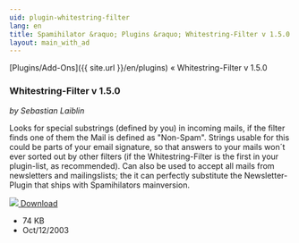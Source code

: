 ```yaml
---
uid: plugin-whitestring-filter
lang: en
title: Spamihilator &raquo; Plugins &raquo; Whitestring-Filter v 1.5.0
layout: main_with_ad
---
```


[Plugins/Add-Ons]({{ site.url }}/en/plugins) &laquo; Whitestring-Filter v 1.5.0

### Whitestring-Filter v 1.5.0

_by Sebastian Laiblin_

Looks for special substrings (defined by you) in incoming mails, if the filter finds one of them the Mail is defined as "Non-Spam". Strings usable for this could be parts of your email signature, so that answers to your mails won´t ever sorted out by other filters (if the Whitestring-Filter is the first in your plugin-list, as recommended). Can also be used to accept all mails from newsletters and mailingslists; the it can perfectly substitute the Newsletter-Plugin that ships with Spamihilators mainversion.

<div class="downloadsection">
<a href="http://www.laiblin.de/download/download.php?id=whitestringfilter" class="radius button left" id="download-button"><img src="{{site.url}}/images/download-arrow.png"> Download</a>
<ul id="download-notes">
<li>74 KB</li>
<li>Oct/12/2003</li>
</ul>
</div>

